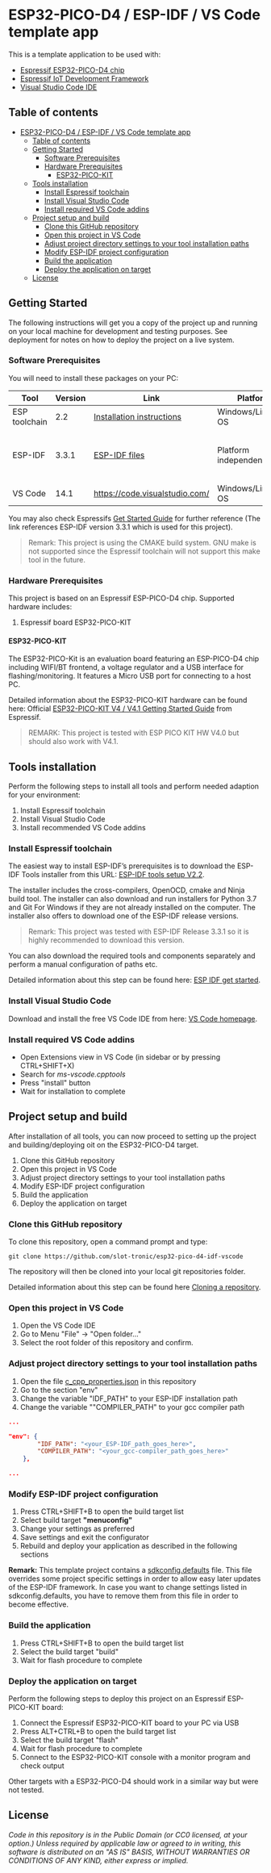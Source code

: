 # ESP32-PICO-D4 / ESP-IDF / VS Code template app

This is a template application to be used with:

+ [Espressif ESP32-PICO-D4 chip](https://www.espressif.com/en/producttype/esp32-pico-d4)
+ [Espressif IoT Development Framework](https://github.com/espressif/esp-idf)
+ [Visual Studio Code IDE](https://code.visualstudio.com)

## Table of contents
- [ESP32-PICO-D4 / ESP-IDF / VS Code template app](#esp32-pico-d4--esp-idf--vs-code-template-app)
  - [Table of contents](#table-of-contents)
  - [Getting Started](#getting-started)
    - [Software Prerequisites](#software-prerequisites)
    - [Hardware Prerequisites](#hardware-prerequisites)
      - [ESP32-PICO-KIT](#esp32-pico-kit)
  - [Tools installation](#tools-installation)
    - [Install Espressif toolchain](#install-espressif-toolchain)
    - [Install Visual Studio Code](#install-visual-studio-code)
    - [Install required VS Code addins](#install-required-vs-code-addins)
  - [Project setup and build](#project-setup-and-build)
    - [Clone this GitHub repository](#clone-this-github-repository)
    - [Open this project in VS Code](#open-this-project-in-vs-code)
    - [Adjust project directory settings to your tool installation paths](#adjust-project-directory-settings-to-your-tool-installation-paths)
    - [Modify ESP-IDF project configuration](#modify-esp-idf-project-configuration)
    - [Build the application](#build-the-application)
    - [Deploy the application on target](#deploy-the-application-on-target)
  - [License](#license)

## Getting Started

The following instructions will get you a copy of the project up and running on your local machine for development and testing purposes. See deployment for notes on how to deploy the project on a live system.

### Software Prerequisites

You will need to install these packages on your PC:

|Tool|Version|Link|Platforms|Comment|
|-|-|-|-|-|
|ESP toolchain|2.2|[Installation instructions](https://docs.espressif.com/projects/esp-idf/en/latest/get-started/#installation-step-by-step)|Windows/Linux/Mac OS||
|ESP-IDF|3.3.1|[ESP-IDF files](https://github.com/espressif/esp-idf/releases/tag/v3.3.1)|Platform independent|This version is highly recommended, download via git clone|
|VS Code|14.1|https://code.visualstudio.com/|Windows/Linux/Mac OS||

You may also check Espressifs [Get Started Guide](https://docs.espressif.com/projects/esp-idf/en/v3.3.1/get-started/index.html) for further reference (The link references ESP-IDF version 3.3.1 which is used for this project).

> Remark: This project is using the CMAKE build system. GNU make is not supported since the Espressif toolchain will not support this make tool in the future.

### Hardware Prerequisites

This project is based on an Espressif ESP-PICO-D4 chip. Supported hardware includes:

1. Espressif board ESP32-PICO-KIT

#### ESP32-PICO-KIT

The ESP32-PICO-Kit is an evaluation board featuring an ESP-PICO-D4 chip including WIFI/BT frontend, a voltage regulator and a USB interface for flashing/monitoring. It features a Micro USB port for connecting to a host PC.

Detailed information about the ESP32-PICO-KIT hardware can be found here: Official [ESP32-PICO-KIT V4 / V4.1 Getting Started Guide](https://docs.espressif.com/projects/esp-idf/en/v3.3.1/get-started/get-started-pico-kit.html) from Espressif.

> REMARK: This project is tested with ESP PICO KIT HW V4.0 but should also work with V4.1.

## Tools installation

Perform the following steps to install all tools and perform needed adaption for your environment:
1. Install Espressif toolchain
2. Install Visual Studio Code
3. Install recommended VS Code addins

### Install Espressif toolchain

The easiest way to install ESP-IDF’s prerequisites is to download the ESP-IDF Tools installer from this URL: [ESP-IDF tools setup V2.2](https://dl.espressif.com/dl/esp-idf-tools-setup-2.2.exe).

The installer includes the cross-compilers, OpenOCD, cmake and Ninja build tool. The installer can also download and run installers for Python 3.7 and Git For Windows if they are not already installed on the computer. The installer also offers to download one of the ESP-IDF release versions.

> Remark: This project was tested with ESP-IDF Release 3.3.1 so it is highly recommended to download this version.

You can also download the required tools and components separately and perform a manual configuration of paths etc. 

Detailed information about this step can be found here: [ESP IDF get started](https://docs.espressif.com/projects/esp-idf/en/v3.3.1/get-started/index.html).

### Install Visual Studio Code

Download and install the free VS Code IDE from here: [VS Code homepage](https://code.visualstudio.com/).

### Install required VS Code addins

+ Open Extensions view in VS Code (in sidebar or by pressing CTRL+SHIFT+X)
+ Search for _ms-vscode.cpptools_
+ Press "install" button
+ Wait for installation to complete

## Project setup and build

After installation of all tools, you can now proceed to setting up the project and building/deploying oit on the ESP32-PICO-D4 target.

1. Clone this GitHub repository
2. Open this project in VS Code
3. Adjust project directory settings to your tool installation paths
4. Modify ESP-IDF project configuration
5. Build the application
6. Deploy the application on target

### Clone this GitHub repository

To clone this repository, open a command prompt and type:

```
git clone https://github.com/slot-tronic/esp32-pico-d4-idf-vscode
```

The repository will then be cloned into your local git repositories folder.

Detailed information about this step can be found here [Cloning a repository](https://help.github.com/en/github/creating-cloning-and-archiving-repositories/cloning-a-repository).

### Open this project in VS Code

1. Open the VS Code IDE
2. Go to Menu "File" -> "Open folder..."
3. Select the root folder of this repository and confirm.

### Adjust project directory settings to your tool installation paths

1. Open the file [c_cpp_properties.json](.vscode/c_cpp_properties.json) in this repository
2. Go to the section "env"
3. Change the variable "IDF_PATH" to your ESP-IDF installation path
4. Change the variable ""COMPILER_PATH" to your gcc compiler path

```json
...

"env": {
        "IDF_PATH": "<your_ESP-IDF_path_goes_here>",
        "COMPILER_PATH": "<your_gcc-compiler_path_goes_here>"
    },

...
```

### Modify ESP-IDF project configuration

1. Press CTRL+SHIFT+B to open the build target list
2. Select build target **"menuconfig"**
3. Change your settings as preferred
4. Save settings and exit the configurator
5. Rebuild and deploy your application as described in the following sections

**Remark:** This template project contains a [sdkconfig.defaults](sdkconfig.defaults) file. This file overrides some project specific settings in order to allow easy later updates of the ESP-IDF framework. In case you want to change settings listed in sdkconfig.defaults, you have to remove them from this file in order to become effective.

### Build the application

1. Press CTRL+SHIFT+B to open the build target list
2. Select the build target "build"
3. Wait for flash procedure to complete

### Deploy the application on target

Perform the following steps to deploy this project on an Espressif ESP-PICO-KIT board:

1. Connect the Espressif ESP32-PICO-KIT board to your PC via USB
2. Press ALT+CTRL+B to open the build target list
3. Select the build target "flash"
4. Wait for flash procedure to complete
5. Connect to the ESP32-PICO-KIT console with a monitor program and check output

Other targets with a ESP32-PICO-D4 should work in a similar way but were not tested.

## License

*Code in this repository is in the Public Domain (or CC0 licensed, at your option.)
Unless required by applicable law or agreed to in writing, this
software is distributed on an "AS IS" BASIS, WITHOUT WARRANTIES OR
CONDITIONS OF ANY KIND, either express or implied.*
